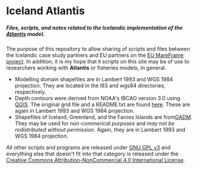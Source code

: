 Iceland Atlantis
==========

##### Files, scripts, and notes related to the Icelandic implementation of the [Atlantis](http://atlantis.cmar.csiro.au/) model.
 
The purpose of this repository to allow sharing of scripts and files between the Icelandic case study partners and EU partners on the [EU MareFrame project](http://www.mareframe-fp7.org/). In addition, it is my hope that `R` scripts on this site may be of use to researchers working with **Atlantis** or fisheries models, in general. 

* Modelling domain shapefiles are in Lambert 1993 and WGS 1984 projection. They are located in the l93 and wgs84 directories, respectively. 
* Depth contours were derived from NOAA's IBCAO version 3.0 using [QGIS](http://www.qgis.org/en/site/). The original grid file and a README.txt are found [here](http://www.ngdc.noaa.gov/mgg/bathymetry/arctic/grids/version3_0/). These are again in Lambert 1993 and WGS 1984 projection.
* Shapefiles of Iceland, Greenland, and the Faroes Islands are from[GADM](http://www.gadm.org). They may be used for *non-commerical purposes* and *may not be redistributed without permission*. Again, they are in Lambert 1993 and WGS 1984 projection.

All other scripts and programs are released under [GNU GPL v3](https://www.gnu.org/copyleft/gpl.html) and everything else that doesn't fit into that category is released under the [Creative Commons Attribution-NonCommercial 4.0 International License](https://creativecommons.org/licenses/by-nc/4.0/).
